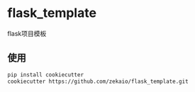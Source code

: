 # flask_template

flask项目模板

## 使用

```bash
pip install cookiecutter
cookiecutter https://github.com/zekaio/flask_template.git
```

